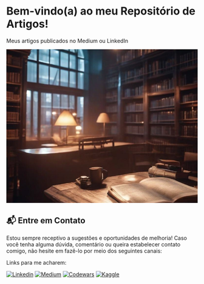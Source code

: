 # Bem-vindo(a) ao meu Repositório de Artigos!
Meus artigos publicados no Medium ou LinkedIn
<div> <img src="/repositorio.jpg"> </div>


## 📬 Entre em Contato
Estou sempre receptivo a sugestões e oportunidades de melhoria! Caso você tenha alguma dúvida, comentário ou queira estabelecer contato comigo, não hesite em fazê-lo por meio dos seguintes canais:

Links para me acharem:

[![Linkedin](https://img.shields.io/badge/LinkedIn-0077B5?style=for-the-badge&logo=linkedin&logoColor=white)](https://www.linkedin.com/in/hiagosacciloto/)
[![Medium](https://img.shields.io/badge/Medium-12100E?style=for-the-badge&logo=medium&logoColor=white)](https://medium.com/@hiago.sacciloto)
[![Codewars](https://img.shields.io/badge/Codewars-B1361E?style=for-the-badge&logo=Codewars&logoColor=white)](https://www.codewars.com/users/Hiagosacciloto)
[![Kaggle](https://img.shields.io/badge/Kaggle-20BEFF?style=for-the-badge&logo=Kaggle&logoColor=white)](https://www.kaggle.com/hiagosacciloto)
